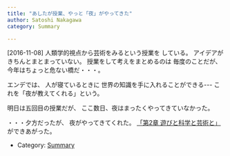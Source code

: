 ```yaml
---
title: "あしたが授業、やっと「夜」がやってきた"
author: Satoshi Nakagawa
category: Summary

---
```


[2016-11-08]  人類学的視点から芸術をみるという授業を
している。
アイデアがきちんとまとまっていない。
授業をして考えをまとめるのは
毎度のことだが、
今年はちょっと危ない橋だ・・・。

 エンデでは、
人が寝ているときに
世界の知識を手に入れることができる---
これを「夜が教えてくれる」という。

 明日は五回目の授業だが、
ここ数日、夜はまったくやってきていなかった。

<!--more-->

 ・・・夕方だったが、
夜がやってきてくれた。
[「第2章 遊びと科学と芸術と」](/~satoshi/anthrop/class/aesthetics/playability.html)ができあがった。

- Category: [Summary](/categories.html#Summary)

